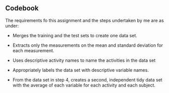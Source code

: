 ## Codebook
The requirements fo this assignment and the steps undertaken by me are as under:

 - Merges the training and the test sets to create one data set.

- Extracts only the measurements on the mean and standard deviation for each measurement. 

- Uses descriptive activity names to name the activities in the data set

- Appropriately labels the data set with descriptive variable names. 

 - From the data set in step 4, creates a second, independent tidy data set with the average of each variable for each activity and each subject.
